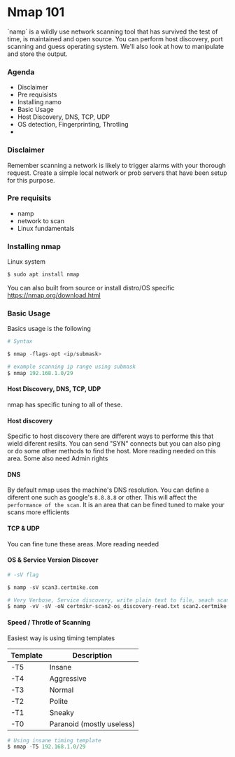 # Nmap 101

´namp´ is a wildly use network scanning tool that has survived the test of time, is maintained and open source. You can perform host discovery, port scanning and guess operating system. We'll also look at how to manipulate and store the output.

### Agenda

- Disclaimer
- Pre requisists 
- Installing namo
- Basic Usage
- Host Discovery, DNS, TCP, UDP
- OS detection, Fingerprinting, Throtling
- 

### Disclaimer

Remember scanning a network is likely to trigger alarms with your thorough request. Create a simple local network or prob servers that have been setup for this purpose.

### Pre requisits

- namp
- network to scan 
- Linux fundamentals

### Installing nmap

Linux system
```bash
$ sudo apt install nmap
```

You can also built from source or install distro/OS specific https://nmap.org/download.html


### Basic Usage

Basics usage is the following 


```python
# Syntax

$ nmap -flags-opt <ip/submask>

# example scanning ip range using submask
$ nmap 192.168.1.0/29  

```


#### Host Discovery, DNS, TCP, UDP

nmap has specific tuning to all of these. 

#### Host discovery 

Specific to host discovery there are different ways to performe this that wield diferent resilts. 
You can send "SYN" connects but you can also ping or do some other methods to find the host. More reading needed on this area. 
Some also need Admin rights


#### DNS

By default nmap uses the machine's DNS resolution. You can define a diferent one such as google's `8.8.8.8` or other. This will affect the `performance of the scan`. It is an area that can be fined tuned to make your scans more efficients

#### TCP & UDP 

You can fine tune these areas. More reading needed




#### OS & Service Version Discover

```python
# -sV flag

$ namp -sV scan3.certmike.com

# Very Verbose, Service discovery, write plain text to file, seach scan2.certmike.com
$ namp -vV -sV -oN certmikr-scan2-os_discovery-read.txt scan2.certmike.com

```


#### Speed / Throtle of Scanning

Easiest way is using timing templates

| Template | Description               |
|----------|---------------------------|
| -T5      | Insane                    |
| -T4      | Aggressive                |
| -T3      | Normal                    |
| -T2      | Polite                    |
| -T1      | Sneaky                    |
| -T0      | Paranoid (mostly useless) |

```python
# Using insane timing template
$ nmap -T5 192.168.1.0/29  

```




